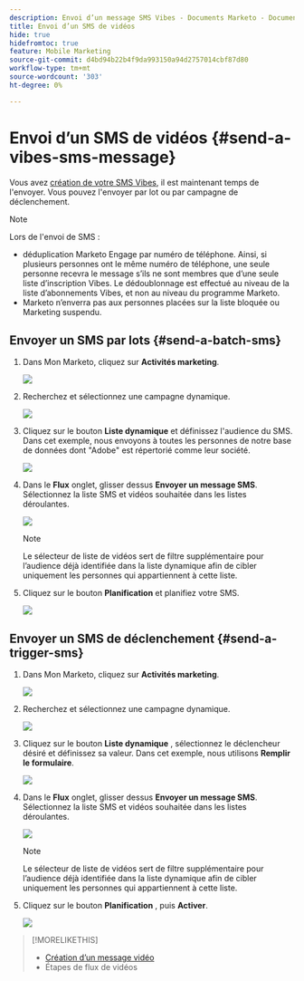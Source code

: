 ```yaml
---
description: Envoi d’un message SMS Vibes - Documents Marketo - Documentation du produit
title: Envoi d’un SMS de vidéos
hide: true
hidefromtoc: true
feature: Mobile Marketing
source-git-commit: d4bd94b22b4f9da993150a94d2757014cbf87d80
workflow-type: tm+mt
source-wordcount: '303'
ht-degree: 0%

---
```


# Envoi d’un SMS de vidéos {#send-a-vibes-sms-message}

Vous avez [création de votre SMS Vibes](/help/marketo/product-docs/mobile-marketing/vibes-sms-messages/create-a-vibes-sms-message.md), il est maintenant temps de l&#39;envoyer. Vous pouvez l&#39;envoyer par lot ou par campagne de déclenchement.

>[!NOTE]
>
>Lors de l&#39;envoi de SMS :
>
>* déduplication Marketo Engage par numéro de téléphone. Ainsi, si plusieurs personnes ont le même numéro de téléphone, une seule personne recevra le message s’ils ne sont membres que d’une seule liste d’inscription Vibes. Le dédoublonnage est effectué au niveau de la liste d’abonnements Vibes, et non au niveau du programme Marketo.
>* Marketo n’enverra pas aux personnes placées sur la liste bloquée ou Marketing suspendu.

## Envoyer un SMS par lots {#send-a-batch-sms}

1. Dans Mon Marketo, cliquez sur **Activités marketing**.

   ![](assets/send-a-vibes-sms-message-1.png)

1. Recherchez et sélectionnez une campagne dynamique.

   ![](assets/send-a-vibes-sms-message-2.png)

1. Cliquez sur le bouton **Liste dynamique** et définissez l&#39;audience du SMS. Dans cet exemple, nous envoyons à toutes les personnes de notre base de données dont &quot;Adobe&quot; est répertorié comme leur société.

   ![](assets/send-a-vibes-sms-message-3.png)

1. Dans le **Flux** onglet, glisser dessus **Envoyer un message SMS**. Sélectionnez la liste SMS et vidéos souhaitée dans les listes déroulantes.

   ![](assets/send-a-vibes-sms-message-4.png)

   >[!NOTE]
   >
   >Le sélecteur de liste de vidéos sert de filtre supplémentaire pour l’audience déjà identifiée dans la liste dynamique afin de cibler uniquement les personnes qui appartiennent à cette liste.

1. Cliquez sur le bouton **Planification** et planifiez votre SMS.

   ![](assets/send-a-vibes-sms-message-5.png)

## Envoyer un SMS de déclenchement {#send-a-trigger-sms}

1. Dans Mon Marketo, cliquez sur **Activités marketing**.

   ![](assets/send-a-vibes-sms-message-6.png)

1. Recherchez et sélectionnez une campagne dynamique.

   ![](assets/send-a-vibes-sms-message-7.png)

1. Cliquez sur le bouton **Liste dynamique** , sélectionnez le déclencheur désiré et définissez sa valeur. Dans cet exemple, nous utilisons **Remplir le formulaire**.

   ![](assets/send-a-vibes-sms-message-8.png)

1. Dans le **Flux** onglet, glisser dessus **Envoyer un message SMS**. Sélectionnez la liste SMS et vidéos souhaitée dans les listes déroulantes.

   ![](assets/send-a-vibes-sms-message-9.png)

   >[!NOTE]
   >
   >Le sélecteur de liste de vidéos sert de filtre supplémentaire pour l’audience déjà identifiée dans la liste dynamique afin de cibler uniquement les personnes qui appartiennent à cette liste.

1. Cliquez sur le bouton **Planification** , puis **Activer**.

   ![](assets/send-a-vibes-sms-message-10.png)

>[!MORELIKETHIS]
>
>* [Création d’un message vidéo](/help/marketo/product-docs/mobile-marketing/vibes-sms-messages/create-a-vibes-sms-message.md)
>* Étapes de flux de vidéos

